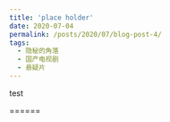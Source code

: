 ```yaml
---
title: 'place holder'
date: 2020-07-04
permalink: /posts/2020/07/blog-post-4/
tags:
  - 隐秘的角落
  - 国产电视剧
  - 悬疑片
---
```


test

======